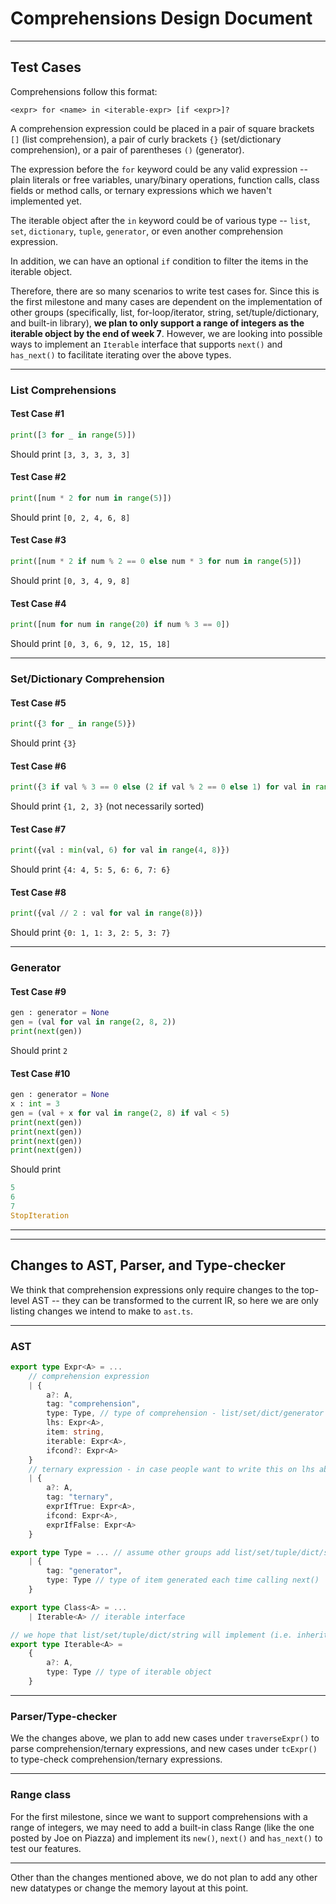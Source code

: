 # Comprehensions Design Document

---

## Test Cases

Comprehensions follow this format:
```
<expr> for <name> in <iterable-expr> [if <expr>]?
```
A comprehension expression could be placed in a pair of square brackets ```[]``` (list comprehension), a pair of curly brackets ```{}``` (set/dictionary comprehension), or a pair of parentheses ```()``` (generator).

The expression before the ```for``` keyword could be any valid expression -- plain literals or free variables, unary/binary operations, function calls, class fields or method calls, or ternary expressions which we haven't implemented yet.

The iterable object after the ```in``` keyword could be of various type -- ```list```, ```set```, ```dictionary```, ```tuple```, ```generator```, or even another comprehension expression.

In addition, we can have an optional ```if``` condition to filter the items in the iterable object.

Therefore, there are so many scenarios to write test cases for. Since this is the first milestone and many cases are dependent on the implementation of other groups (specifically, list, for-loop/iterator, string, set/tuple/dictionary, and built-in library), __we plan to only support a range of integers as the iterable object by the end of week 7__. However, we are looking into possible ways to implement an ```Iterable``` interface that supports ```next()``` and ```has_next()``` to facilitate iterating over the above types.

---

### List Comprehensions

#### Test Case #1
```python
print([3 for _ in range(5)])
```
Should print ```[3, 3, 3, 3, 3]```

#### Test Case #2
```python
print([num * 2 for num in range(5)])
```
Should print ```[0, 2, 4, 6, 8]```

#### Test Case #3
```python
print([num * 2 if num % 2 == 0 else num * 3 for num in range(5)])
```
Should print ```[0, 3, 4, 9, 8]```

#### Test Case #4
```python
print([num for num in range(20) if num % 3 == 0])
```
Should print ```[0, 3, 6, 9, 12, 15, 18]```

---

### Set/Dictionary Comprehension

#### Test Case #5
```python
print({3 for _ in range(5)})
```
Should print ```{3}```

#### Test Case #6
```python
print({3 if val % 3 == 0 else (2 if val % 2 == 0 else 1) for val in range(8)})
```
Should print ```{1, 2, 3}``` (not necessarily sorted)

#### Test Case #7
```python
print({val : min(val, 6) for val in range(4, 8)})
```
Should print ```{4: 4, 5: 5, 6: 6, 7: 6}```

#### Test Case #8
```python
print({val // 2 : val for val in range(8)})
```
Should print ```{0: 1, 1: 3, 2: 5, 3: 7}```

---

### Generator

#### Test Case #9
```python
gen : generator = None
gen = (val for val in range(2, 8, 2))
print(next(gen))
```
Should print ```2```

#### Test Case #10
```python
gen : generator = None
x : int = 3
gen = (val + x for val in range(2, 8) if val < 5)
print(next(gen))
print(next(gen))
print(next(gen))
print(next(gen))
```
Should print
```python
5
6
7
StopIteration
```

---
---

## Changes to AST, Parser, and Type-checker

We think that comprehension expressions only require changes to the top-level AST -- they can be transformed to the current IR, so here we are only listing changes we intend to make to ```ast.ts```.

---

### AST

```ts
export type Expr<A> = ...
    // comprehension expression
    | { 
        a?: A, 
        tag: "comprehension", 
        type: Type, // type of comprehension - list/set/dict/generator
        lhs: Expr<A>, 
        item: string, 
        iterable: Expr<A>, 
        ifcond?: Expr<A> 
    }
    // ternary expression - in case people want to write this on lhs above
    | {
        a?: A, 
        tag: "ternary", 
        exprIfTrue: Expr<A>, 
        ifcond: Expr<A>, 
        exprIfFalse: Expr<A>
    }
```

```ts
export type Type = ... // assume other groups add list/set/tuple/dict/string here
    | { 
        tag: "generator", 
        type: Type // type of item generated each time calling next()
    }
```

```ts
export type Class<A> = ...
    | Iterable<A> // iterable interface

// we hope that list/set/tuple/dict/string will implement (i.e. inherit) this Iterable interface, and provide implementations of next() and has_next(), so that we may parse comprehension expressions to IR by calling them
export type Iterable<A> = 
    {
        a?: A,
        type: Type // type of iterable object
    }
```

---

### Parser/Type-checker

We the changes above, we plan to add new cases under ```traverseExpr()``` to parse comprehension/ternary expressions, and new cases under ```tcExpr()``` to type-check comprehension/ternary expressions.

---

### Range class

For the first milestone, since we want to support comprehensions with a range of integers, we may need to add a built-in class Range (like the one posted by Joe on Piazza) and implement its ```new()```, ```next()``` and ```has_next()``` to test our features.

---

Other than the changes mentioned above, we do not plan to add any other new datatypes or change the memory layout at this point.

